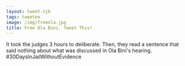 ```yaml
---
layout: tweet.njk
tags: tweeten
image: /img/freeola.jpg
title: Free Ola Bini. Tweet This!
---
```

It took the judges 3 hours to deliberate. Then, they read a sentence that said nothing about what was discussed in Ola Bini's hearing. #30DaysInJailWithoutEvidence
